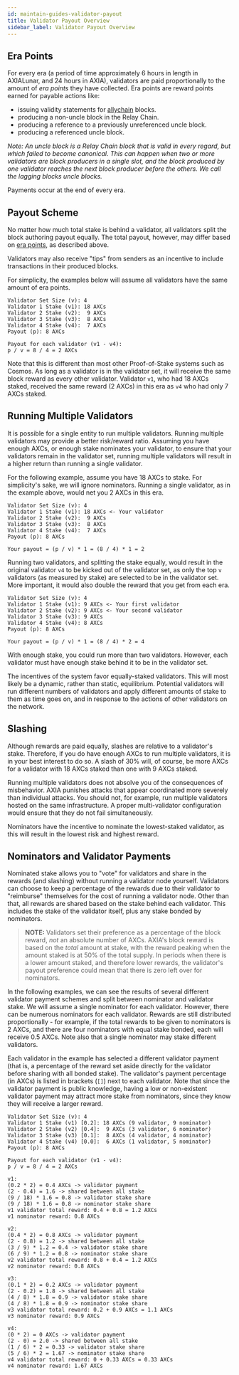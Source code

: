 ```yaml
---
id: maintain-guides-validator-payout
title: Validator Payout Overview
sidebar_label: Validator Payout Overview
---
```


## Era Points

For every era (a period of time approximately 6 hours in length in AXIALunar, and 24 hours in AXIA), validators are paid proportionally to the amount of _era points_ they have collected. Era points are reward points earned for payable actions like:

- issuing validity statements for [allychain](learn-allychains) blocks.
- producing a non-uncle block in the Relay Chain.
- producing a reference to a previously unreferenced uncle block.
- producing a referenced uncle block.

_Note: An uncle block is a Relay Chain block that is valid in every regard, but which failed to become canonical. This can happen when two or more validators are block producers in a single slot, and the block produced by one validator reaches the next block producer before the others. We call the lagging blocks uncle blocks._

Payments occur at the end of every era.

## Payout Scheme

No matter how much total stake is behind a validator, all validators split the block authoring payout equally. The total payout, however, may differ based on [era points](#era-points), as described above.

Validators may also receive "tips" from senders as an incentive to include transactions in their produced blocks.

For simplicity, the examples below will assume all validators have the same amount of era points.

```
Validator Set Size (v): 4
Validator 1 Stake (v1): 18 AXCs
Validator 2 Stake (v2):  9 AXCs
Validator 3 Stake (v3):  8 AXCs
Validator 4 Stake (v4):  7 AXCs
Payout (p): 8 AXCs

Payout for each validator (v1 - v4):
p / v = 8 / 4 = 2 AXCs
```

Note that this is different than most other Proof-of-Stake systems such as Cosmos. As long as a validator is in the validator set, it will receive the same block reward as every other validator. Validator `v1`, who had 18 AXCs staked, received the same reward (2 AXCs) in this era as `v4` who had only 7 AXCs staked.

## Running Multiple Validators

It is possible for a single entity to run multiple validators. Running multiple validators may provide a better risk/reward ratio. Assuming you have enough AXCs, or enough stake nominates your validator, to ensure that your validators remain in the validator set, running multiple validators will result in a higher return than running a single validator.

For the following example, assume you have 18 AXCs to stake. For simplicity's sake, we will ignore nominators. Running a single validator, as in the example above, would net you 2 AXCs in this era.

```
Validator Set Size (v): 4
Validator 1 Stake (v1): 18 AXCs <- Your validator
Validator 2 Stake (v2):  9 AXCs
Validator 3 Stake (v3):  8 AXCs
Validator 4 Stake (v4):  7 AXCs
Payout (p): 8 AXCs

Your payout = (p / v) * 1 = (8 / 4) * 1 = 2
```

Running two validators, and splitting the stake equally, would result in the original validator `v4` to be kicked out of the validator set, as only the top `v` validators (as measured by stake) are selected to be in the validator set. More important, it would also double the reward that you get from each era.

```
Validator Set Size (v): 4
Validator 1 Stake (v1): 9 AXCs <- Your first validator
Validator 2 Stake (v2): 9 AXCs <- Your second validator
Validator 3 Stake (v3): 9 AXCs
Validator 4 Stake (v4): 8 AXCs
Payout (p): 8 AXCs

Your payout = (p / v) * 1 = (8 / 4) * 2 = 4
```

With enough stake, you could run more than two validators. However, each validator must have enough stake behind it to be in the validator set.

The incentives of the system favor equally-staked validators. This will most likely be a dynamic, rather than static, equilibrium. Potential validators will run different numbers of validators and apply different amounts of stake to them as time goes on, and in response to the actions of other validators on the network.

## Slashing

Although rewards are paid equally, slashes are relative to a validator's stake. Therefore, if you do have enough AXCs to run multiple validators, it is in your best interest to do so. A slash of 30% will, of course, be more AXCs for a validator with 18 AXCs staked than one with 9 AXCs staked.

Running multiple validators does not absolve you of the consequences of misbehavior. AXIA punishes attacks that appear coordinated more severely than individual attacks. You should not, for example, run multiple validators hosted on the same infrastructure. A proper multi-validator configuration would ensure that they do not fail simultaneously.

Nominators have the incentive to nominate the lowest-staked validator, as this will result in the lowest risk and highest reward.

## Nominators and Validator Payments

Nominated stake allows you to "vote" for validators and share in the rewards (and slashing) without running a validator node yourself. Validators can choose to keep a percentage of the rewards due to their validator to "reimburse" themselves for the cost of running a validator node. Other than that, all rewards are shared based on the stake behind each validator. This includes the stake of the validator itself, plus any stake bonded by nominators.

> **NOTE:** Validators set their preference as a percentage of the block reward, _not_ an absolute number of AXCs. AXIA's block reward is based on the _total_ amount at stake, with the reward peaking when the amount staked is at 50% of the total supply. In periods when there is a lower amount staked, and therefore lower rewards, the validator's payout preference could mean that there is zero left over for nominators.

In the following examples, we can see the results of several different validator payment schemes and split between nominator and validator stake. We will assume a single nominator for each validator. However, there can be numerous nominators for each validator. Rewards are still distributed proportionally - for example, if the total rewards to be given to nominators is 2 AXCs, and there are four nominators with equal stake bonded, each will receive 0.5 AXCs. Note also that a single nominator may stake different validators.

Each validator in the example has selected a different validator payment (that is, a percentage of the reward set aside directly for the validator before sharing with all bonded stake). The validator's payment percentage (in AXCs) is listed in brackets (`[]`) next to each validator. Note that since the validator payment is public knowledge, having a low or non-existent validator payment may attract more stake from nominators, since they know they will receive a larger reward.

```
Validator Set Size (v): 4
Validator 1 Stake (v1) [0.2]: 18 AXCs (9 validator, 9 nominator)
Validator 2 Stake (v2) [0.4]:  9 AXCs (3 validator, 6 nominator)
Validator 3 Stake (v3) [0.1]:  8 AXCs (4 validator, 4 nominator)
Validator 4 Stake (v4) [0.0]:  6 AXCs (1 validator, 5 nominator)
Payout (p): 8 AXCs

Payout for each validator (v1 - v4):
p / v = 8 / 4 = 2 AXCs

v1:
(0.2 * 2) = 0.4 AXCs -> validator payment
(2 - 0.4) = 1.6 -> shared between all stake
(9 / 18) * 1.6 = 0.8 -> validator stake share
(9 / 18) * 1.6 = 0.8 -> nominator stake share
v1 validator total reward: 0.4 + 0.8 = 1.2 AXCs
v1 nominator reward: 0.8 AXCs

v2:
(0.4 * 2) = 0.8 AXCs -> validator payment
(2 - 0.8) = 1.2 -> shared between all stake
(3 / 9) * 1.2 = 0.4 -> validator stake share
(6 / 9) * 1.2 = 0.8 -> nominator stake share
v2 validator total reward: 0.8 + 0.4 = 1.2 AXCs
v2 nominator reward: 0.8 AXCs

v3:
(0.1 * 2) = 0.2 AXCs -> validator payment
(2 - 0.2) = 1.8 -> shared between all stake
(4 / 8) * 1.8 = 0.9 -> validator stake share
(4 / 8) * 1.8 = 0.9 -> nominator stake share
v3 validator total reward: 0.2 + 0.9 AXCs = 1.1 AXCs
v3 nominator reward: 0.9 AXCs

v4:
(0 * 2) = 0 AXCs -> validator payment
(2 - 0) = 2.0 -> shared between all stake
(1 / 6) * 2 = 0.33 -> validator stake share
(5 / 6) * 2 = 1.67 -> nominator stake share
v4 validator total reward: 0 + 0.33 AXCs = 0.33 AXCs
v4 nominator reward: 1.67 AXCs
```
